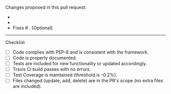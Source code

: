 <!-- 
Thank you for contributing with a PR!

Please fill the description of change(s) and/or if it fixes an open issue (optional).

To ease the merge process please review the attached checklist.
-->

Changes proposed in this pull request:

* 
* 
* Fixes # . [Optional]

---

Checklist

- [ ] Code complies with PEP-8 and is consistent with the framework.
- [ ] Code is properly documented.
- [ ] Tests are included for new functionality or updated accordingly.
- [ ] Travis CI build passes with no errors.
- [ ] Test Coverage is maintained (threshold is -0.2%).
- [ ] Files changed (update, add, delete) are in the PR's scope (no extra files are included).
